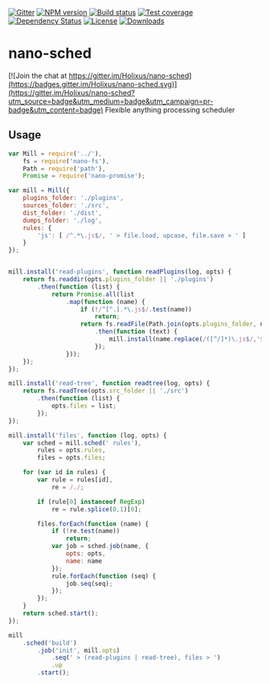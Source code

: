 [![Gitter][gitter-image]][gitter-url]
[![NPM version][npm-image]][npm-url]
[![Build status][travis-image]][travis-url]
[![Test coverage][coveralls-image]][coveralls-url]
[![Dependency Status][david-image]][david-url]
[![License][license-image]][license-url]
[![Downloads][downloads-image]][downloads-url]

# nano-sched

[![Join the chat at https://gitter.im/Holixus/nano-sched](https://badges.gitter.im/Holixus/nano-sched.svg)](https://gitter.im/Holixus/nano-sched?utm_source=badge&utm_medium=badge&utm_campaign=pr-badge&utm_content=badge)
Flexible anything processing scheduler


## Usage

```js
var Mill = require('../'),
    fs = require('nano-fs'),
    Path = require('path'),
    Promise = require('nano-promise');

var mill = Mill({
	plugins_folder: './plugins',
	sources_folder: './src',
	dist_folder: './dist',
	dumps_folder: './log',
	rules: {
		'js': [ /^.*\.js$/, ' > file.load, upcase, file.save > ' ]
	}
});


mill.install('read-plugins', function readPlugins(log, opts) {
	return fs.readdir(opts.plugins_folder || './plugins')
		.then(function (list) {
			return Promise.all(list
				.map(function (name) {
					if (!/^[^.].*\.js$/.test(name))
						return;
					return fs.readFile(Path.join(opts.plugins_folder, name), 'utf8')
						.then(function (text) {
							mill.install(name.replace(/([^/]*)\.js$/,'$1'), text);
						});
				}));
	});
});

mill.install('read-tree', function readtree(log, opts) {
	return fs.readTree(opts.src_folder || './src')
		.then(function (list) {
			opts.files = list;
		});
});

mill.install('files', function (log, opts) {
	var sched = mill.sched(' rules'),
	    rules = opts.rules,
	    files = opts.files;

	for (var id in rules) {
		var rule = rules[id],
		    re = /./;

		if (rule[0] instanceof RegExp)
			re = rule.splice(0,1)[0];

		files.forEach(function (name) {
			if (!re.test(name))
				return;
			var job = sched.job(name, {
				opts: opts,
				name: name
			});
			rule.forEach(function (seq) {
				job.seq(seq);
			});
		});
	}
	return sched.start();
});

mill
	.sched('build')
		.job('init', mill.opts)
			.seq(' > (read-plugins | read-tree), files > ')
			.up
		.start();
```



[bithound-image]: https://www.bithound.io/github/Holixus/nano-sched/badges/score.svg
[bithound-url]: https://www.bithound.io/github/Holixus/nano-sched

[gitter-image]: https://badges.gitter.im/Holixus/nano-sched.svg
[gitter-url]: https://gitter.im/Holixus/nano-sched

[npm-image]: https://badge.fury.io/js/nano-sched.svg
[npm-url]: https://badge.fury.io/js/nano-sched

[github-tag]: http://img.shields.io/github/tag/Holixus/nano-sched.svg
[github-url]: https://github.com/Holixus/nano-sched/tags

[travis-image]: https://travis-ci.org/Holixus/nano-sched.svg?branch=master
[travis-url]: https://travis-ci.org/Holixus/nano-sched

[coveralls-image]: https://coveralls.io/repos/github/Holixus/nano-sched/badge.svg?branch=master
[coveralls-url]: https://coveralls.io/github/Holixus/nano-sched?branch=master

[david-image]: https://david-dm.org/Holixus/nano-sched.svg
[david-url]: https://david-dm.org/Holixus/nano-sched

[license-image]: https://img.shields.io/badge/license-MIT-blue.svg
[license-url]: LICENSE

[downloads-image]: http://img.shields.io/npm/dt/nano-sched.svg
[downloads-url]: https://npmjs.org/package/nano-sched
